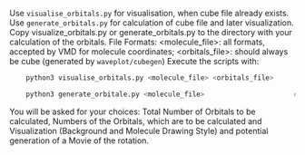 Use `visualise_orbitals.py` for visualisation, when cube file already exists.
Use `generate_orbitals.py` for calculation of cube file and later visualization.
Copy visualize_orbitals.py or generate_orbitals.py to the directory with your calculation of the orbitals.
File Formats: <molecule_file>: all formats, accepted by VMD for molecule coordinates; <orbitals_file>: should always be cube (generated by `waveplot/cubegen`)
Execute the scripts with:
```bash
    python3 visualise_orbitals.py <molecule_file> <orbitals_file>
```
```bash
    python3 generate_orbitale.py <molecule_file>                      # Has to be xyz file in this case
```
You will be asked for your choices:
    Total Number of Orbitals to be calculated,
    Numbers of the Orbitals, which are to be calculated and
    Visualization (Background and Molecule Drawing Style) and potential generation of a Movie of the rotation.
